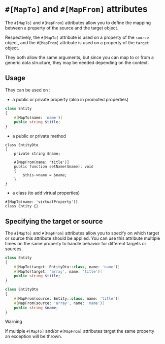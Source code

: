 # `#[MapTo]` and `#[MapFrom]` attributes

The `#[MapTo]` and `#[MapFrom]` attributes allow you to define the mapping between a property of the source and the target object.

Respectively, the `#[MapTo]` attribute is used on a property of the `source` object, and the `#[MapFrom]` attribute 
is used on a property of the `target` object.

They both allow the same arguments, but since you can map to or from a generic data structure, they may be needed 
depending on the context.

## Usage

They can be used on :

 * a public or private property (also in promoted properties)

```php
class Entity
{
    #[MapTo(name: 'name')]
    public string $title;
}
```

 * a public or private method

```
class EntityDto
{
    private string $name;

    #[MapFrom(name: 'title')]
    public function setName($name): void
    {
        $this->name = $name;
    }
}
```

 * a class (to add virtual properties)

```
#[MapTo(name: 'virtualProperty')]
class Entity {}
```

## Specifying the target or source

The `#[MapTo]` and `#[MapFrom]` attributes allow you to specify on which target or source this attribute should be applied.
You can use this attribute multiple times on the same property to handle behavior for different targets or sources.

```php
class Entity
{
    #[MapTo(target: EntityDto::class, name: 'name')]
    #[MapTo(target: 'array', name: 'title')]
    public string $title;
}
```



```php
class EntityDto
{
    #[MapFrom(source: Entity::class, name: 'title')]
    #[MapFrom(source: 'array', name: 'name')]
    public string $name;
}
```

> [!WARNING]
> If multiple `#[MapTo]` and/or `#[MapFrom]` attributes target the same property an exception will be thrown.
